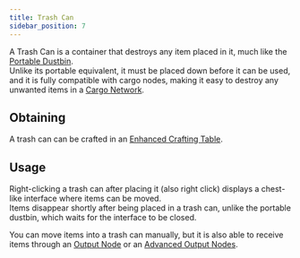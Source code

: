 ```yaml
---
title: Trash Can
sidebar_position: 7
---
```


A Trash Can is a container that destroys any item placed in it, much like the [Portable Dustbin](../Items/Portable-Dustbin.md).  
Unlike its portable equivalent, it must be placed down before it can be used, and it is fully compatible with cargo nodes, making it easy to destroy any unwanted items in a [Cargo Network](Cargo-Management.md).

## Obtaining

A trash can can be crafted in an [Enhanced Crafting Table](../Basic-Machines/Enhanced-Crafting-Table.md).

## Usage

Right-clicking a trash can after placing it (also right click) displays a chest-like interface where items can be moved.  
Items disappear shortly after being placed in a trash can, unlike the portable dustbin, which waits for the interface to be closed.

You can move items into a trash can manually, but it is also able to receive items through an [Output Node](Output-Node.md) or an [Advanced Output Nodes](Advanced-Output-Node.md).
